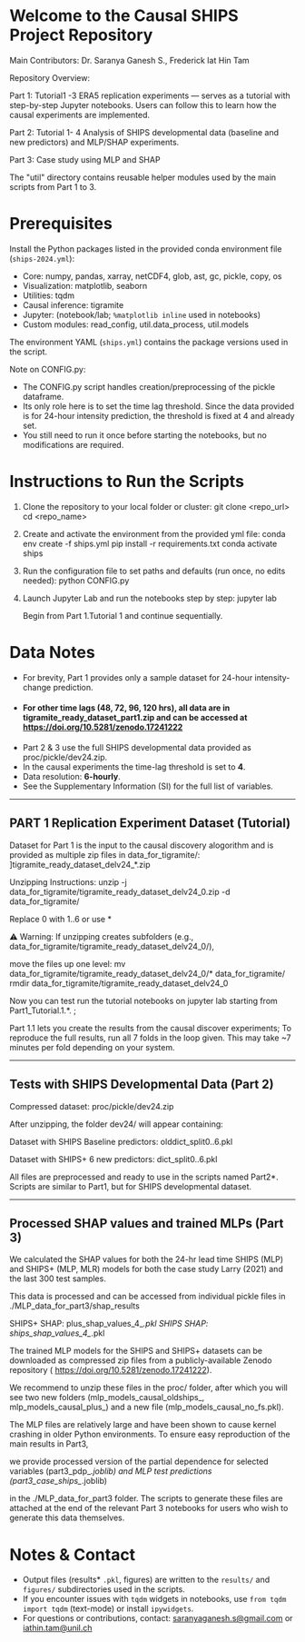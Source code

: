 Welcome to the Causal SHIPS Project Repository
===============================================

Main Contributors: Dr. Saranya Ganesh S., Frederick Iat Hin Tam

Repository Overview:

Part 1: Tutorial1 -3 ERA5 replication experiments — serves as a tutorial with step-by-step Jupyter notebooks. Users can follow this to learn how the causal experiments are implemented.

Part 2: Tutorial 1- 4 Analysis of SHIPS developmental data (baseline and new predictors) and MLP/SHAP experiments.

Part 3: Case study using MLP and SHAP

The "util" directory contains reusable helper modules used by the main scripts from Part 1 to 3.


Prerequisites
=========================================
Install the Python packages listed in the provided conda environment file (`ships-2024.yml`):

- Core: numpy, pandas, xarray, netCDF4, glob, ast, gc, pickle, copy, os
- Visualization: matplotlib, seaborn
- Utilities: tqdm
- Causal inference: tigramite
- Jupyter: (notebook/lab; `%matplotlib inline` used in notebooks)
- Custom modules: read_config, util.data_process, util.models

The environment YAML (`ships.yml`) contains the package versions used in the script.

Note on CONFIG.py:
- The CONFIG.py script handles creation/preprocessing of the pickle dataframe.  
- Its only role here is to set the time lag threshold. Since the data provided is for 24-hour intensity prediction, the threshold is fixed at 4 and already set.  
- You still need to run it once before starting the notebooks, but no modifications are required.

Instructions to Run the Scripts
=========================================

1. Clone the repository to your local folder or cluster:
   git clone <repo_url>
   cd <repo_name>

2. Create and activate the environment from the provided yml file:
   conda env create -f ships.yml
   pip install -r requirements.txt
   conda activate ships

4. Run the configuration file to set paths and defaults (run once, no edits needed):
   python CONFIG.py

5. Launch Jupyter Lab and run the notebooks step by step:
   jupyter lab

   Begin from Part 1.Tutorial 1 and continue sequentially.

Data Notes
=========================================
- For brevity, Part 1 provides only a sample dataset for 24-hour intensity-change prediction.
- #### For other time lags (48, 72, 96, 120 hrs), all data are in tigramite_ready_dataset_part1.zip and can be accessed at https://doi.org/10.5281/zenodo.17241222
- Part 2 & 3 use the full SHIPS developmental data provided as proc/pickle/dev24.zip.
- In the causal experiments the time-lag threshold is set to **4**.
- Data resolution: **6-hourly**. 
- See the Supplementary Information (SI) for the full list of variables.

------------------------------ 
PART 1 Replication Experiment Dataset (Tutorial)
 ------------------------------ 

Dataset for Part 1 is the input to the causal discovery alogorithm and is provided as multiple zip files in data_for_tigramite/: ]tigramite_ready_dataset_delv24_*.zip 


Unzipping Instructions: 
unzip -j data_for_tigramite/tigramite_ready_dataset_delv24_0.zip -d data_for_tigramite/ 

 Replace 0 with 1..6 or use * 

⚠️ Warning: If unzipping creates subfolders (e.g., data_for_tigramite/tigramite_ready_dataset_delv24_0/), 

move the files up one level: mv data_for_tigramite/tigramite_ready_dataset_delv24_0/* data_for_tigramite/ rmdir data_for_tigramite/tigramite_ready_dataset_delv24_0 

Now you can test run the tutorial notebooks on jupyter lab starting from Part1_Tutorial.1.*. ; 

Part 1.1 lets you create the results from the causal discover experiments; To reproduce the full results, run all 7 folds in the loop given. This may take ~7 minutes per fold depending on your system. 



--------------------------------------------
Tests with SHIPS Developmental Data (Part 2)
---------------------------------------------
Compressed dataset: proc/pickle/dev24.zip

After unzipping, the folder dev24/ will appear containing:

Dataset with SHIPS Baseline predictors: olddict_split0..6.pkl

Dataset with SHIPS+ 6 new predictors: dict_split0..6.pkl

All files are preprocessed and ready to use in the scripts named Part2*. Scripts are similar to Part1, but for SHIPS developmental dataset.

--------------------------------------------
Processed SHAP values and trained MLPs (Part 3)
---------------------------------------------
We calculated the SHAP values for both the 24-hr lead time SHIPS (MLP) and SHIPS+ (MLP, MLR) models for both the case study Larry (2021) and the last 300 test samples.

This data is processed and can be accessed from individual pickle files in ./MLP_data_for_part3/shap_results

SHIPS+ SHAP: plus_shap_values_4_*.pkl
SHIPS SHAP: ships_shap_values_4_*.pkl

The trained MLP models for the SHIPS and SHIPS+ datasets can be downloaded as compressed zip files from a publicly-available Zenodo repository ( https://doi.org/10.5281/zenodo.17241222).

We recommend to unzip these files in the proc/ folder, after which you will see two new folders (mlp_models_causal_oldships_, mlp_models_causal_plus_) and a new file 
(mlp_models_causal_no_fs.pkl).

The MLP files are relatively large and have been shown to cause kernel crashing in older Python environments. To ensure easy reproduction of the main results in Part3, 

we provide processed version of the partial dependence for selected variables (part3_pdp_*.joblib) and MLP test predictions (part3_case_ships_*.joblib)

in the ./MLP_data_for_part3 folder. The scripts to generate these files are attached at the end of the relevant Part 3 notebooks for users who wish to generate this data themselves.



Notes & Contact
=========================================
- Output files (results* `.pkl`, figures) are written to the `results/` and `figures/` subdirectories used in the scripts.
- If you encounter issues with `tqdm` widgets in notebooks, use `from tqdm import tqdm` (text-mode) or install `ipywidgets`.
- For questions or contributions, contact: saranyaganesh.s@gmail.com or iathin.tam@unil.ch
